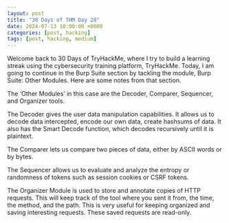 ```yaml
---
layout: post
title: "30 Days of THM Day 28"
date: 2024-07-13 10:00:00 +0000
categories: [post, hacking]
tags: [post, hacking, medium]
---
```


Welcome back to 30 Days of TryHackMe, where I try to build a learning streak using the cybersecurity training platform, TryHackMe. Today, I am going to continue in the Burp Suite section by tackling the module, Burp Suite: Other Modules. Here are some notes from that section.


The ‘Other Modules’ in this case are the Decoder, Comparer, Sequencer, and Organizer tools.

The Decoder gives the user data manipulation capabilities. It allows us to decode data intercepted, encode our own data, create hashsums of data. It also has the Smart Decode function, which decodes recursively until it is plaintext.



The Comparer lets us compare two pieces of data, either by ASCII words or by bytes.


The Sequencer allows us to evaluate and analyze the entropy or randomness of tokens such as session cookies or CSRF tokens.


The Organizer Module is used to store and annotate copies of HTTP requests. This will keep track of the tool where you sent it from, the time, the method, and the path. This is very useful for keeping organized and saving interesting requests. These saved requests are read-only.

